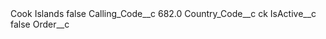 <?xml version="1.0" encoding="UTF-8"?>
<CustomMetadata xmlns="http://soap.sforce.com/2006/04/metadata" xmlns:xsi="http://www.w3.org/2001/XMLSchema-instance" xmlns:xsd="http://www.w3.org/2001/XMLSchema">
    <label>Cook Islands</label>
    <protected>false</protected>
    <values>
        <field>Calling_Code__c</field>
        <value xsi:type="xsd:double">682.0</value>
    </values>
    <values>
        <field>Country_Code__c</field>
        <value xsi:type="xsd:string">ck</value>
    </values>
    <values>
        <field>IsActive__c</field>
        <value xsi:type="xsd:boolean">false</value>
    </values>
    <values>
        <field>Order__c</field>
        <value xsi:nil="true"/>
    </values>
</CustomMetadata>

